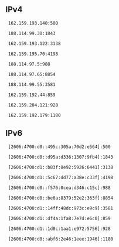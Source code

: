 ## IPv4
```
 162.159.193.140:500
```
```
 188.114.99.30:1843
```
```
 162.159.193.122:3138
```
```
 162.159.195.70:4198
```
```
 188.114.97.5:988
```
```
 188.114.97.65:8854
```
```
 188.114.99.55:3581
```
```
 162.159.192.44:859
```
```
 162.159.204.121:928
```
```
 162.159.192.179:1180
```

## IPv6
```
 [2606:4700:d0::495c:305a:70d2:e564]:500
```
```
 [2606:4700:d0::d95a:d336:1307:9fb4]:1843
```
```
 [2606:4700:d1::b83f:8e92:5926:6441]:3138
```
```
 [2606:4700:d1::5c67:dd77:a38e:c33f]:4198
```
```
 [2606:4700:d0::f576:0cea:d346:c15c]:988
```
```
 [2606:4700:d0::be6a:8379:52e2:363f]:8854
```
```
 [2606:4700:d1::14ff:48dc:973c:e9c9]:3581
```
```
 [2606:4700:d1::df4a:1fa8:7e7d:e6c0]:859
```
```
 [2606:4700:d1::1d8c:1aa1:e972:5756]:928
```
```
 [2606:4700:d0::abf6:2e46:1eee:1946]:1180
```
